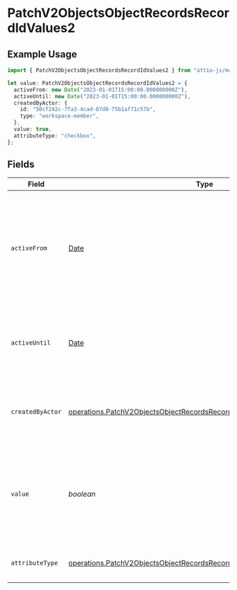 # PatchV2ObjectsObjectRecordsRecordIdValues2

## Example Usage

```typescript
import { PatchV2ObjectsObjectRecordsRecordIdValues2 } from "attio-js/models/operations";

let value: PatchV2ObjectsObjectRecordsRecordIdValues2 = {
  activeFrom: new Date("2023-01-01T15:00:00.000000000Z"),
  activeUntil: new Date("2023-01-01T15:00:00.000000000Z"),
  createdByActor: {
    id: "50cf242c-7fa3-4cad-87d0-75b1af71c57b",
    type: "workspace-member",
  },
  value: true,
  attributeType: "checkbox",
};
```

## Fields

| Field                                                                                                                                                                  | Type                                                                                                                                                                   | Required                                                                                                                                                               | Description                                                                                                                                                            | Example                                                                                                                                                                |
| ---------------------------------------------------------------------------------------------------------------------------------------------------------------------- | ---------------------------------------------------------------------------------------------------------------------------------------------------------------------- | ---------------------------------------------------------------------------------------------------------------------------------------------------------------------- | ---------------------------------------------------------------------------------------------------------------------------------------------------------------------- | ---------------------------------------------------------------------------------------------------------------------------------------------------------------------- |
| `activeFrom`                                                                                                                                                           | [Date](https://developer.mozilla.org/en-US/docs/Web/JavaScript/Reference/Global_Objects/Date)                                                                          | :heavy_check_mark:                                                                                                                                                     | The point in time at which this value was made "active". `active_from` can be considered roughly analogous to `created_at`.                                            | 2023-01-01T15:00:00.000000000Z                                                                                                                                         |
| `activeUntil`                                                                                                                                                          | [Date](https://developer.mozilla.org/en-US/docs/Web/JavaScript/Reference/Global_Objects/Date)                                                                          | :heavy_check_mark:                                                                                                                                                     | The point in time at which this value was deactivated. If `null`, the value is active.                                                                                 | 2023-01-01T15:00:00.000000000Z                                                                                                                                         |
| `createdByActor`                                                                                                                                                       | [operations.PatchV2ObjectsObjectRecordsRecordIdValuesRecordsCreatedByActor](../../models/operations/patchv2objectsobjectrecordsrecordidvaluesrecordscreatedbyactor.md) | :heavy_check_mark:                                                                                                                                                     | The actor that created this value.                                                                                                                                     | {<br/>"type": "workspace-member",<br/>"id": "50cf242c-7fa3-4cad-87d0-75b1af71c57b"<br/>}                                                                               |
| `value`                                                                                                                                                                | *boolean*                                                                                                                                                              | :heavy_check_mark:                                                                                                                                                     | A boolean representing whether the checkbox is checked or not. The string values 'true' and 'false' are also accepted.                                                 | true                                                                                                                                                                   |
| `attributeType`                                                                                                                                                        | [operations.PatchV2ObjectsObjectRecordsRecordIdValuesRecordsAttributeType](../../models/operations/patchv2objectsobjectrecordsrecordidvaluesrecordsattributetype.md)   | :heavy_check_mark:                                                                                                                                                     | The attribute type of the value.                                                                                                                                       | checkbox                                                                                                                                                               |